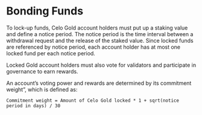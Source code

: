 # Bonding Funds

To lock-up funds, Celo Gold account holders must put up a staking value and define a notice period. The notice period is the time interval between a withdrawal request and the release of the staked value. Since locked funds are referenced by notice period, each account holder has at most one locked fund per each notice period.

Locked Gold account holders must also vote for validators and participate in governance to earn rewards.

An account’s voting power and rewards are determined by its commitment weight”, which is defined as:

`Commitment weight = Amount of Celo Gold locked * 1 + sqrt(notice period in days) / 30`
